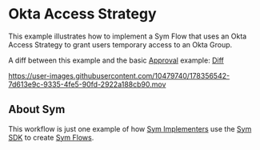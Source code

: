 # Okta Access Strategy
This example illustrates how to implement a Sym Flow that uses an Okta Access Strategy to grant users temporary access to an Okta Group.

A diff between this example and the basic [Approval](../approvals) example: [Diff](https://github.com/symopsio/examples/compare/b4c93b12bd0c3f7da6b657cccb28be659b5d5727...c81920e28ca373e472078117b56bdce7f8666483)

https://user-images.githubusercontent.com/10479740/178356542-7d613e9c-9335-4fe5-90fd-2922a188cb90.mov

## About Sym

This workflow is just one example of how [Sym Implementers](https://docs.symops.com/docs/sym-for-implementers) use the [Sym SDK](https://docs.symops.com/docs) to create [Sym Flows](https://docs.symops.com/docs/flows).
